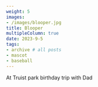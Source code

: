 ```yaml
---
weight: 5
images:
- /images/blooper.jpg
title: Blooper
multipleColumn: true
date: 2023-9-5
tags:
- archive # all posts
- mascot
- baseball
---
```


At Truist park birthday trip with Dad
